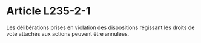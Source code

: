 # Article L235-2-1

Les délibérations prises en violation des dispositions régissant les droits de vote attachés aux actions peuvent être annulées.